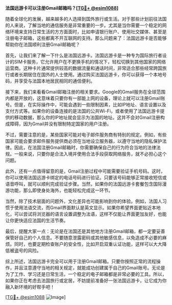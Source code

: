 **法国远游卡可以注册Gmail邮箱吗？[[TG💪+ @esim1088](https://t.me/s/esim1088)]**

随着全球化的发展，越来越多的人选择到国外旅行或生活。对于那些计划前往法国的人来说，了解当地的通信服务是非常重要的一步。尤其是当你需要一个稳定的网络环境来支持日常生活的方方面面时，比如申请银行账户、使用社交媒体、甚至是注册电子邮箱，这些都离不开互联网的支持。那么问题来了：法国远游卡是否能够帮助你在法国顺利注册Gmail邮箱呢？

首先，让我们来了解一下什么是法国远游卡。法国远游卡是一种专为国际旅行者设计的SIM卡服务，它允许用户在不更换手机的情况下，轻松切换到其他国家的网络运营商。这种卡片通常提供较高的数据流量和通话时间，非常适合那些经常跨国旅行或者长期居住在国外的人士使用。通过购买法国远游卡，你可以获得一个本地号码，并享受与法国本地居民相同的通信便利。

接下来，我们来看看Gmail邮箱注册的相关要求。Google的Gmail服务在全球范围内都是开放的，这意味着只要你有一部能上网的设备，理论上就可以注册Gmail账号。但是，在实际操作中，可能会遇到一些限制因素，比如IP地址、语言设置以及支付方式等。如果你的设备连接的是法国的公共Wi-Fi，或者使用了法国远游卡提供的移动数据，那么你的IP地址就会显示为法国的地址。这并不会对Gmail注册构成障碍，因为Gmail并没有限制特定国家的用户注册。

不过，需要注意的是，某些国家可能对电子邮件服务商有特别的规定。例如，有些国家可能会要求邮件服务提供商必须在当地设立服务器，以遵守当地的隐私保护法律。因此，在法国注册Gmail邮箱时，你需要确保自己的行为符合当地的法律法规。一般来说，只要你是合法入境并使用合法手段获取网络服务，就不必担心这个问题。

此外，还有一点值得留意的是，Gmail注册过程中可能需要验证手机号码。这时，你可以使用法国远游卡绑定的电话号码进行验证。只要该号码能够正常接收短信或语音呼叫，就可以顺利完成验证步骤。当然，如果你的法国远游卡套餐包含国际漫游功能，那么即使身处海外，也能轻松完成这一环节。

当然，除了技术层面的问题外，文化差异也可能影响到你的体验。例如，法国人习惯于使用法语交流，而Gmail界面默认是英文显示。如果你希望界面更贴近本地化，可以尝试将浏览器的语言设置调整为法语，这样不仅能让界面更加友好，也能让你更快适应法国的生活节奏。

最后，提醒大家一点：无论是在法国还是其他地方注册Gmail邮箱，都一定要妥善保管好自己的个人信息。不要随意泄露密码或其他敏感信息，以免造成不必要的麻烦。同时，也要定期检查账户的安全性，比如开启双重认证功能，这样可以大大降低被盗号的风险。

综上所述，法国远游卡完全可以用于注册Gmail邮箱。只要你按照正常的流程操作，并且注意遵守当地的相关规定，就能成功创建属于自己的Gmail账号。无论是为了工作、学习还是日常生活，一个稳定的电子邮箱都是非常必要的工具。所以，如果你正在考虑去法国旅行或定居，不妨提前准备好一张法国远游卡，让它成为你融入新环境的好帮手吧！

[[TG💪+ @esim1088](https://t.me/s/esim1088) ![Image](https://i.postimg.cc/4NQfJmqS/Snipaste-2025-05-13-00-14-12.png)]